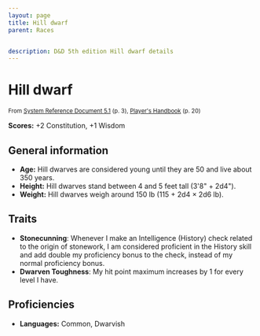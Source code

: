 ```yaml
---
layout: page
title: Hill dwarf
parent: Races


description: D&D 5th edition Hill dwarf details
---
```


# Hill dwarf

<small>From <a target="_blank" href="https://media.wizards.com/2016/downloads/DND/SRD-OGL_V5.1.pdf">System Reference Document 5.1</a> (p. 3), <a target="_blank" href="https://dnd.wizards.com/products/tabletop-games/rpg-products/rpg_playershandbook">Player's Handbook</a> (p. 20)</small>

**Scores:** +2 Constitution, +1 Wisdom

## General information

- **Age:** Hill dwarves are considered young until they are 50 and live about 350 years.
- **Height:** Hill dwarves stand between 4 and 5 feet tall (3'8" + 2d4").
- **Weight:** Hill dwarves weigh around 150 lb (115 + 2d4 × 2d6 lb).

## Traits

- **Stonecunning**: Whenever I make an Intelligence (History) check related to the origin of stonework, I am considered proficient in the History skill and add double my proficiency bonus to the check, instead of my normal proficiency bonus.
- **Dwarven Toughness**: My hit point maximum increases by 1 for every level I have.

## Proficiencies

- **Languages:** Common, Dwarvish